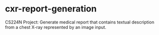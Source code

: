 # cxr-report-generation
CS224N Project: Generate medical report that contains textual description from a chest X-ray represented by an image input.

